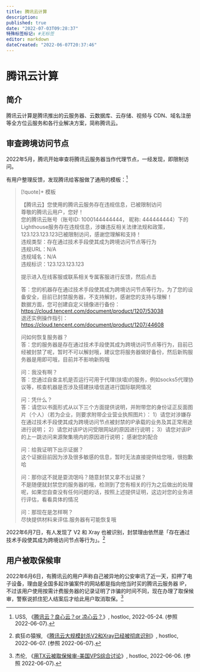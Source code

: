 ```yaml
---
title: 腾讯云计算
description:
published: true
date: "2022-07-03T09:28:37"
特殊标签标记: #无标签
editor: markdown
dateCreated: "2022-06-07T20:37:46"
---
```


# 腾讯云计算

## 简介

腾讯云计算是腾讯推出的云服务器、云数据库、云存储、视频与 CDN、域名注册等全方位云服务和各行业解决方案，简称腾讯云。

## 审查跨境访问节点

2022年5月，腾讯开始审查将腾讯云服务器当作代理节点，一经发现，即限制访问。

有用户整理反馈，发现腾讯给客服做了通用的模板：[^1022439]

[^1022439]: USS, 《[腾讯云？良心云？or 凉心云？](https://web.archive.org/web/20220524235230/https://hostloc.com/thread-1022439-1-1.html)》, hostloc, 2022-05-24. (参照 2022-06-07).

> [!quote]+ 模板
>
> 【腾讯云】您使用的腾讯云服务存在违规信息，已被限制访问<br>
> 尊敬的腾讯云用户，您好！<br>
> 您的腾讯云账号（账号ID: 1000144444444， 昵称: 444444444）下的Lighthouse服务存在违规信息，涉嫌违反相关法律法规和政策，123.123.123.123已被限制访问，感谢您理解和支持！<br>
> 违规类型：存在通过技术手段使其成为跨境访问节点等行为<br>
> 违规URL：N/A<br>
> 违规域名：N/A<br>
> 违规标识：123.123.123.123
>
> 提示进入在线客服或联系相关专属客服进行反馈，然后点击
>
> 答：您的机器存在通过技术手段使其成为跨境访问节点等行为，为了您的设备安全，目前已封禁服务器，不支持解封，感谢您的支持与理解！<br>
> 数据方面，您可创建自定义镜像进行备份：<br>
> https://cloud.tencent.com/document/product/1207/53038<br>
> 退还实例操作指引：<br>
> https://cloud.tencent.com/document/product/1207/44608
>
> 问如何恢复服务器？<br>
> 答：您的服务器是存在通过技术手段使其成为跨境访问节点等行为，目前已经被封禁了呢，暂时不可以解封哦，建议您将服务器做好备份，然后新购服务器是用即可哦，目前并不影响新购哦
>
> 问：我没有啊？<br>
> 答：您通过自查主机是否运行可用于代理(扶墙)的服务，例如socks5代理协议等，核查机器是否涉及搭建扶墙信道进行国际联网情况
>
> 问：凭什么？<br>
> 答：请您以书面形式从以下三个方面提供说明，并附带您的身份证正反面图片（个人）（若为企业，则要求附带企业营业执照图片）： 1）请您对涉嫌存在通过技术手段使其成为跨境访问节点被封禁的IP承载的业务及其正常用途进行说明； 2）请您对该IP访问受限网站的原因进行说明； 3）请您对该IP的上一跳访问来源聚集境内的原因进行说明； 感谢您的配合
>
> 问：给我证明下出示证据？<br>
> 这个证据目前因为涉及很多敏感的信息，暂时无法直接提供给您哦，很抱歉哈
>
> 问：那你这不就是耍流氓吗？随意封禁又拿不出证据？<br>
> 不是随便就封禁您的服务器的哦，检测到了您有相关的行为之后做出的处理呢，如果您自查没有任何问题的话，按照上述提供证明，这边对您的业务进行评估，看看具体的情况
>
> 问：那现在是怎样啊？<br>
> 尽快提供材料来评估.服务器有可能恢复哦

2022年6月7日，有人发现了 V2 和 Xray 也被识别，封禁理由依然是「存在通过技术手段使其成为跨境访问节点等行为」。[^1029375]

[^1029375]: 疯狂の猿猴, 《[腾讯云大规模封杀V2和Xray已经被彻底识别](https://web.archive.org/web/20220607074857/https://hostloc.com/thread-1029375-2-1.html)》, hostloc, 2022-06-07. (参照 2022-06-07).

## 用户被取保候审

2022年6月6日，有腾讯云的用户声称自己被异地的公安审讯了近一天，扣押了电子设备，理由是全国多起诈骗案件的网站都是指向他当时买的腾讯云服务器 IP，不过该用户使用按需计费服务器的记录证明了诈骗的时间不同，现在办理了取保候审，警察说抓住犯人结案后才给此用户取消取保。[^1029023]

[^1029023]: 杰伦, 《[用TX云被取保候审-美国VPS综合讨论](https://web.archive.org/web/20220606151159/https://hostloc.com/thread-1029023-1-1.html)》, hostloc, 2022-06-06. (参照 2022-06-07).
